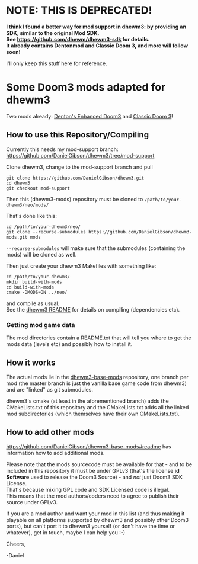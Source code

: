 # NOTE: THIS IS DEPRECATED!

**I think I found a better way for mod support in dhewm3: by providing an SDK, similar to the original Mod SDK.  
See https://github.com/dhewm/dhewm3-sdk for details.  
It already contains Dentonmod and Classic Doom 3, and more will follow soon!**

I'll only keep this stuff here for reference.


# Some Doom3 mods adapted for dhewm3

Two mods already: [Denton's Enhanced Doom3](http://doom3.filefront.com/file/Dentons_Enhanced_Doom3;76838)
and [Classic Doom 3](http://www.moddb.com/mods/classic-doom-3)!

## How to use this Repository/Compiling

Currently this needs my mod-support branch:  
https://github.com/DanielGibson/dhewm3/tree/mod-support

Clone dhewm3, change to the mod-support branch and pull

	git clone https://github.com/DanielGibson/dhewm3.git
	cd dhewm3
	git checkout mod-support

Then this (dhewm3-mods) repository must be cloned to `/path/to/your-dhewm3/neo/mods/`

That's done like this:  

	cd /path/to/your-dhewm3/neo/
	git clone --recurse-submodules https://github.com/DanielGibson/dhewm3-mods.git mods

`--recurse-submodules` will make sure that the submodules (containing the mods) will
be cloned as well.

Then just create your dhewm3 Makefiles with something like:  

	cd /path/to/your-dhewm3/
	mkdir build-with-mods
	cd build-with-mods
	cmake -DMODS=ON ../neo/

and compile as usual.  
See the [dhewm3 README](https://github.com/dhewm/dhewm3/blob/master/README.md)
for details on compiling (dependencies etc).

### Getting mod game data

The mod directories contain a README.txt that will tell you where to get the 
mods data (levels etc) and possibly how to install it.

## How it works

The actual mods lie in the [dhewm3-base-mods](https://github.com/DanielGibson/dhewm3-base-mods)
repository, one branch per mod (the master branch is just the vanilla base game code from dhewm3)
and are "linked" as git submodules.

dhewm3's cmake (at least in the aforementioned branch) adds the CMakeLists.txt of this
repository and the CMakeLists.txt adds all the linked mod subdirectories (which
themselves have their own CMakeLists.txt).

## How to add other mods

https://github.com/DanielGibson/dhewm3-base-mods#readme has information how to add
additional mods.

Please note that the mods sourcecode must be available for that - and to be
included in this repository it must be under GPLv3 (that's the license 
**id Software** used to release the Doom3 Source) - and *not* just Doom3 SDK License.  
That's because mixing GPL code and SDK Licensed code is illegal.  
This means that the mod authors/coders need to agree to publish their source under GPLv3.

If you are a mod author and want your mod in this list (and thus making
it playable on all platforms supported by dhewm3 and possibly other 
Doom3 ports), but can't port it to dhewm3 yourself (or don't  have the 
time or whatever), get in touch, maybe I can help you :-)


Cheers,

-Daniel
